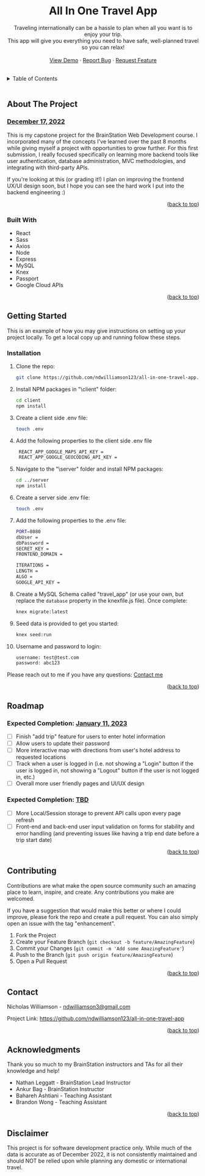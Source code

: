 <a id="readme-top"></a>
<br />

<div align="center">
  <h1 align="center">All In One Travel App</h1>
  <p align="center">
    Traveling internationally can be a hassle to plan when all you want is to enjoy your trip.<br />This app will give you everything you need to have safe, well-planned travel so you can relax!
    <br />
    <br />
    <a href="https://drive.google.com/drive/u/1/folders/1hD_Ht9XtXbjTcTPJv1mrE9ATRzhrkKQ1">View Demo</a>
    ·
    <a href="https://github.com/ndwilliamson123/all-in-one-travel-app/issues">Report Bug</a>
    ·
    <a href="https://github.com/ndwilliamson123/all-in-one-travel-app/issues">Request Feature</a>
  </p>
</div>

<!-- TABLE OF CONTENTS -->

<br />
<details>
  <summary>Table of Contents</summary>
  <ol>
    <li>
      <a href="#about-the-project">About The Project</a>
      <ul>
        <li><a href="#built-with">Built With</a></li>
      </ul>
    </li>
    <li>
      <a href="#getting-started">Getting Started</a>
      <ul>
        <li><a href="#installation">Installation</a></li>
      </ul>
    </li>
    <li><a href="#roadmap">Roadmap</a></li>
    <li><a href="#contributing">Contributing</a></li>
    <li><a href="#contact">Contact</a></li>
    <li><a href="#acknowledgments">Acknowledgments</a></li>
    <li><a href="#disclaimer">Disclaimer</a></li>
  </ol>
</details>
<br />

<!-- ABOUT THE PROJECT -->
## <a id="about-the-project"></a> About The Project

### <ins>December 17, 2022</ins>

This is my capstone project for the BrainStation Web Development course. I incorporated many of the concepts I've learned over the past 8 months while giving myself a project with opportunities to grow further. For this first submission, I really focused specifically on learning more backend tools like user authentication, database administration, MVC methodologies, and integrating with third-party APIs.

If you're looking at this (or grading it!) I plan on improving the frontend UX/UI design soon, but I hope you can see the hard work I put into the backend engineering :)

<p align="right">(<a href="#readme-top">back to top</a>)</p>

<!-- BUILT WITH -->

### <a id="built-with"></a> Built With 

- React
- Sass
- Axios
- Node
- Express
- MySQL
- Knex
- Passport
- Google Cloud APIs

<p align="right">(<a href="#readme-top">back to top</a>)</p>

<!-- GETTING STARTED -->

## <a id="getting-started"></a> Getting Started

This is an example of how you may give instructions on setting up your project locally.
To get a local copy up and running follow these steps.

### <a id="installation"></a> Installation

1. Clone the repo:
   ```sh
   git clone https://github.com/ndwilliamson123/all-in-one-travel-app.git
   ```
1. Install NPM packages in "\client" folder:
   ```sh
   cd client
   npm install
   ```
1. Create a client side .env file:
   ```sh
   touch .env
   ```
1. Add the following properties to the client side .env file
   ```sh
    REACT_APP_GOOGLE_MAPS_API_KEY = 
    REACT_APP_GOOGLE_GEOCODING_API_KEY = 
   ```
1. Navigate to the "\server" folder and install NPM packages:
   ```sh
   cd ../server
   npm install
   ```
1. Create a server side .env file:
   ```sh
   touch .env
   ```
1. Add the following properties to the .env file:
   ```sh
   PORT=8080
   dbUser =
   dbPassword =
   SECRET_KEY = 
   FRONTEND_DOMAIN = 

   ITERATIONS =
   LENGTH =
   ALGO =
   GOOGLE_API_KEY = 
   ```
1. Create a MySQL Schema called "travel_app" (or use your own, but replace the    `database` property in the knexfile.js file). Once complete:
   ```sh
   knex migrate:latest
   ```
1. Seed data is provided to get you started:
   ```sh
   knex seed:run
   ```
1. Username and password to login:
   ```sh
   username: test@test.com
   password: abc123
   ```

Please reach out to me if you have any questions: <a href="#contact">Contact me</a>

<p align="right">(<a href="#readme-top">back to top</a>)</p>

<!-- ROADMAP -->

## <a id="roadmap"></a> Roadmap

### Expected Completion: <ins>January 11, 2023</ins>

- [ ] Finish "add trip" feature for users to enter hotel information
- [ ] Allow users to update their password
- [ ] More interactive map with directions from user's hotel address to requested locations
- [ ] Track when a user is logged in (i.e. not showing a "Login" button if the user is logged in, not showing a "Logout" button if the user is not logged in, etc.)
- [ ] Overall more user friendly pages and UI/UX design

### Expected Completion: <ins>TBD</ins>

- [ ] More Local/Session storage to prevent API calls upon every page refresh
- [ ] Front-end and back-end user input validation on forms for stability and error handling (and preventing issues like having a trip end date before a trip start date)

<p align="right">(<a href="#readme-top">back to top</a>)</p>

<!-- CONTRIBUTING -->

## <a id="contributing"></a> Contributing

Contributions are what make the open source community such an amazing place to learn, inspire, and create. Any contributions you make are welcomed.

If you have a suggestion that would make this better or where I could improve, please fork the repo and create a pull request. You can also simply open an issue with the tag "enhancement".

1. Fork the Project
2. Create your Feature Branch (`git checkout -b feature/AmazingFeature`)
3. Commit your Changes (`git commit -m 'Add some AmazingFeature'`)
4. Push to the Branch (`git push origin feature/AmazingFeature`)
5. Open a Pull Request

<p align="right">(<a href="#readme-top">back to top</a>)</p>

<!-- CONTACT -->

## <a id="contact"></a> Contact

Nicholas Williamson - ndwilliamson3@gmail.com

Project Link: https://github.com/ndwilliamson123/all-in-one-travel-app

<p align="right">(<a href="#readme-top">back to top</a>)</p>

<!-- ACKNOWLEDGMENTS -->

## <a id="acknowledgments"></a> Acknowledgments

Thank you so much to my BrainStation instructors and TAs for all their knowledge and help!

- Nathan Leggatt - BrainStation Lead Instructor
- Ankur Bag - BrainStation Instructor
- Bahareh Ashtiani - Teaching Assistant
- Brandon Wong - Teaching Assistant

<p align="right">(<a href="#readme-top">back to top</a>)</p>


## <a id="disclaimer"></a> Disclaimer

This project is for software development practice only. While much of the data is accurate as of December 2022, it is not consistently maintained and should NOT be relied upon while planning any domestic or international travel.